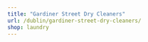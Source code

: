 ```yaml
---
title: "Gardiner Street Dry Cleaners"
url: /dublin/gardiner-street-dry-cleaners/
shop: laundry
---
```

